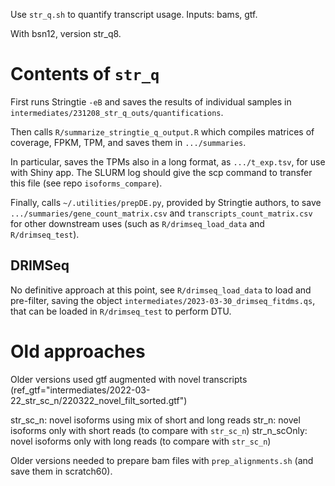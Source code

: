 

Use `str_q.sh` to quantify transcript usage. Inputs: bams, gtf.

With bsn12, version str_q8.


# Contents of `str_q`
First runs Stringtie `-eB` and saves the results of individual samples in `intermediates/231208_str_q_outs/quantifications`.

Then calls `R/summarize_stringtie_q_output.R` which compiles matrices of coverage, FPKM, TPM, and saves them in `.../summaries`.

In particular, saves the TPMs also in a long format, as `.../t_exp.tsv`, for use with Shiny app. The SLURM log should give the scp command to transfer this file (see repo `isoforms_compare`).

Finally, calls `~/.utilities/prepDE.py`, provided by Stringtie authors, to save `.../summaries/gene_count_matrix.csv` and `transcripts_count_matrix.csv` for other downstream uses (such as `R/drimseq_load_data` and `R/drimseq_test`).

## DRIMSeq

No definitive approach at this point, see `R/drimseq_load_data` to load and pre-filter, saving the object `intermediates/2023-03-30_drimseq_fitdms.qs`, that can be loaded in `R/drimseq_test` to perform DTU.



# Old approaches

Older versions used gtf augmented with novel transcripts (ref_gtf="intermediates/2022-03-22_str_sc_n/220322_novel_filt_sorted.gtf")


str_sc_n: novel isoforms using mix of short and long reads
str_n: novel isoforms only with short reads (to compare with `str_sc_n`)
str_n_scOnly: novel isoforms only with long reads (to compare with `str_sc_n`)


Older versions needed to prepare bam files with `prep_alignments.sh` (and save them in scratch60).
